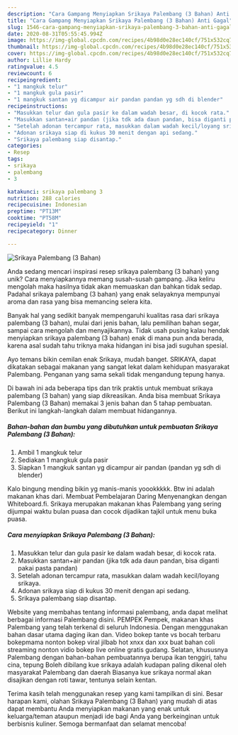 ```yaml
---
description: "Cara Gampang Menyiapkan Srikaya Palembang (3 Bahan) Anti Gagal"
title: "Cara Gampang Menyiapkan Srikaya Palembang (3 Bahan) Anti Gagal"
slug: 1546-cara-gampang-menyiapkan-srikaya-palembang-3-bahan-anti-gagal
date: 2020-08-31T05:55:45.994Z
image: https://img-global.cpcdn.com/recipes/4b98d0e28ec140cf/751x532cq70/srikaya-palembang-3-bahan-foto-resep-utama.jpg
thumbnail: https://img-global.cpcdn.com/recipes/4b98d0e28ec140cf/751x532cq70/srikaya-palembang-3-bahan-foto-resep-utama.jpg
cover: https://img-global.cpcdn.com/recipes/4b98d0e28ec140cf/751x532cq70/srikaya-palembang-3-bahan-foto-resep-utama.jpg
author: Lillie Hardy
ratingvalue: 4.5
reviewcount: 6
recipeingredient:
- "1 mangkuk telur"
- "1 mangkuk gula pasir"
- "1 mangkuk santan yg dicampur air pandan pandan yg sdh di blender"
recipeinstructions:
- "Masukkan telur dan gula pasir ke dalam wadah besar, di kocok rata."
- "Masukkan santan+air pandan (jika tdk ada daun pandan, bisa diganti pakai pasta pandan)"
- "Setelah adonan tercampur rata, masukkan dalam wadah kecil/loyang srikaya."
- "Adonan srikaya siap di kukus 30 menit dengan api sedang."
- "Srikaya palembang siap disantap."
categories:
- Resep
tags:
- srikaya
- palembang
- 3

katakunci: srikaya palembang 3 
nutrition: 288 calories
recipecuisine: Indonesian
preptime: "PT13M"
cooktime: "PT58M"
recipeyield: "1"
recipecategory: Dinner

---
```



![Srikaya Palembang (3 Bahan)](https://img-global.cpcdn.com/recipes/4b98d0e28ec140cf/751x532cq70/srikaya-palembang-3-bahan-foto-resep-utama.jpg)

Anda sedang mencari inspirasi resep srikaya palembang (3 bahan) yang unik? Cara menyiapkannya memang susah-susah gampang. Jika keliru mengolah maka hasilnya tidak akan memuaskan dan bahkan tidak sedap. Padahal srikaya palembang (3 bahan) yang enak selayaknya mempunyai aroma dan rasa yang bisa memancing selera kita.

Banyak hal yang sedikit banyak mempengaruhi kualitas rasa dari srikaya palembang (3 bahan), mulai dari jenis bahan, lalu pemilihan bahan segar, sampai cara mengolah dan menyajikannya. Tidak usah pusing kalau hendak menyiapkan srikaya palembang (3 bahan) enak di mana pun anda berada, karena asal sudah tahu triknya maka hidangan ini bisa jadi suguhan spesial.

Ayo temans bikin cemilan enak Srikaya, mudah banget. SRIKAYA, dapat dikatakan sebagai makanan yang sangat lekat dalam kehidupan masyarakat Palembang. Penganan yang sama sekali tidak mengandung tepung hanya.


Di bawah ini ada beberapa tips dan trik praktis untuk membuat srikaya palembang (3 bahan) yang siap dikreasikan. Anda bisa membuat Srikaya Palembang (3 Bahan) memakai 3 jenis bahan dan 5 tahap pembuatan. Berikut ini langkah-langkah dalam membuat hidangannya.

<!--inarticleads1-->

##### Bahan-bahan dan bumbu yang dibutuhkan untuk pembuatan Srikaya Palembang (3 Bahan):

1. Ambil 1 mangkuk telur
1. Sediakan 1 mangkuk gula pasir
1. Siapkan 1 mangkuk santan yg dicampur air pandan (pandan yg sdh di blender)


Kalo bingung mending bikin yg manis-manis yoookkkkk. Btw ini adalah makanan khas dari. Membuat Pembelajaran Daring Menyenangkan dengan Whiteboard.fi. Srikaya merupakan makanan khas Palembang yang sering dijumpai waktu bulan puasa dan cocok dijadikan tajkil untuk menu buka puasa. 

<!--inarticleads2-->

##### Cara menyiapkan Srikaya Palembang (3 Bahan):

1. Masukkan telur dan gula pasir ke dalam wadah besar, di kocok rata.
1. Masukkan santan+air pandan (jika tdk ada daun pandan, bisa diganti pakai pasta pandan)
1. Setelah adonan tercampur rata, masukkan dalam wadah kecil/loyang srikaya.
1. Adonan srikaya siap di kukus 30 menit dengan api sedang.
1. Srikaya palembang siap disantap.


Website yang membahas tentang informasi palembang, anda dapat melihat berbagai informasi Palembang disini. PEMPEK Pempek, makanan khas Palembang yang telah terkenal di seluruh Indonesia. Dengan menggunakan bahan dasar utama daging ikan dan. Video bokep tante vs bocah terbaru bokepmama nonton bokep viral jilbab hot xnxx dan xxx buat bahan coli streaming nonton vidio bokep live online gratis gudang. Selatan, khususnya Palembang dengan bahan-bahan pembuatannya berupa ikan tenggiri, tahu cina, tepung Boleh dibilang kue srikaya adalah kudapan paling dikenal oleh masyarakat Palembang dan daerah Biasanya kue srikaya normal akan disajikan dengan roti tawar, tentunya selain kentan. 

Terima kasih telah menggunakan resep yang kami tampilkan di sini. Besar harapan kami, olahan Srikaya Palembang (3 Bahan) yang mudah di atas dapat membantu Anda menyiapkan makanan yang enak untuk keluarga/teman ataupun menjadi ide bagi Anda yang berkeinginan untuk berbisnis kuliner. Semoga bermanfaat dan selamat mencoba!
